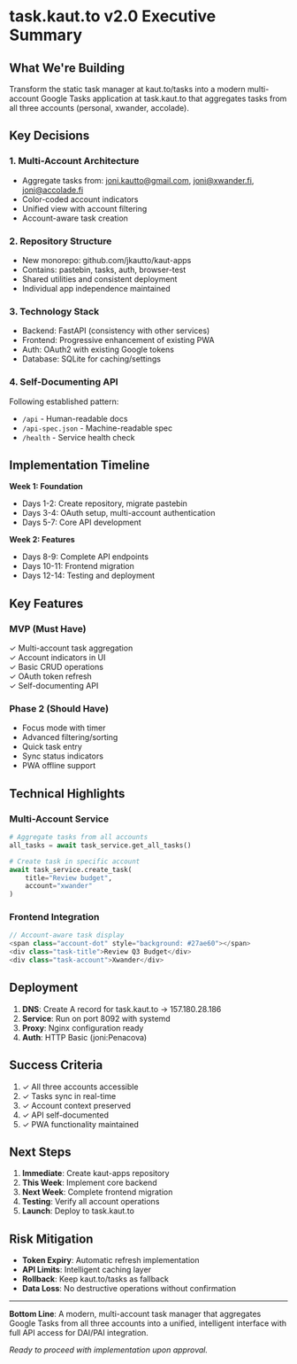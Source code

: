 # task.kaut.to v2.0 Executive Summary

## What We're Building

Transform the static task manager at kaut.to/tasks into a modern multi-account Google Tasks application at task.kaut.to that aggregates tasks from all three accounts (personal, xwander, accolade).

## Key Decisions

### 1. **Multi-Account Architecture**
- Aggregate tasks from: joni.kautto@gmail.com, joni@xwander.fi, joni@accolade.fi
- Color-coded account indicators
- Unified view with account filtering
- Account-aware task creation

### 2. **Repository Structure**
- New monorepo: github.com/jkautto/kaut-apps
- Contains: pastebin, tasks, auth, browser-test
- Shared utilities and consistent deployment
- Individual app independence maintained

### 3. **Technology Stack**
- Backend: FastAPI (consistency with other services)
- Frontend: Progressive enhancement of existing PWA
- Auth: OAuth2 with existing Google tokens
- Database: SQLite for caching/settings

### 4. **Self-Documenting API**
Following established pattern:
- `/api` - Human-readable docs
- `/api-spec.json` - Machine-readable spec
- `/health` - Service health check

## Implementation Timeline

**Week 1: Foundation**
- Days 1-2: Create repository, migrate pastebin
- Days 3-4: OAuth setup, multi-account authentication
- Days 5-7: Core API development

**Week 2: Features**
- Days 8-9: Complete API endpoints
- Days 10-11: Frontend migration
- Days 12-14: Testing and deployment

## Key Features

### MVP (Must Have)
✓ Multi-account task aggregation  
✓ Account indicators in UI  
✓ Basic CRUD operations  
✓ OAuth token refresh  
✓ Self-documenting API  

### Phase 2 (Should Have)
- Focus mode with timer
- Advanced filtering/sorting
- Quick task entry
- Sync status indicators
- PWA offline support

## Technical Highlights

### Multi-Account Service
```python
# Aggregate tasks from all accounts
all_tasks = await task_service.get_all_tasks()

# Create task in specific account
await task_service.create_task(
    title="Review budget",
    account="xwander"
)
```

### Frontend Integration
```javascript
// Account-aware task display
<span class="account-dot" style="background: #27ae60"></span>
<div class="task-title">Review Q3 Budget</div>
<div class="task-account">Xwander</div>
```

## Deployment

1. **DNS**: Create A record for task.kaut.to → 157.180.28.186
2. **Service**: Run on port 8092 with systemd
3. **Proxy**: Nginx configuration ready
4. **Auth**: HTTP Basic (joni:Penacova)

## Success Criteria

1. ✓ All three accounts accessible
2. ✓ Tasks sync in real-time
3. ✓ Account context preserved
4. ✓ API self-documented
5. ✓ PWA functionality maintained

## Next Steps

1. **Immediate**: Create kaut-apps repository
2. **This Week**: Implement core backend
3. **Next Week**: Complete frontend migration
4. **Testing**: Verify all account operations
5. **Launch**: Deploy to task.kaut.to

## Risk Mitigation

- **Token Expiry**: Automatic refresh implementation
- **API Limits**: Intelligent caching layer
- **Rollback**: Keep kaut.to/tasks as fallback
- **Data Loss**: No destructive operations without confirmation

---

**Bottom Line**: A modern, multi-account task manager that aggregates Google Tasks from all three accounts into a unified, intelligent interface with full API access for DAI/PAI integration.

*Ready to proceed with implementation upon approval.*
